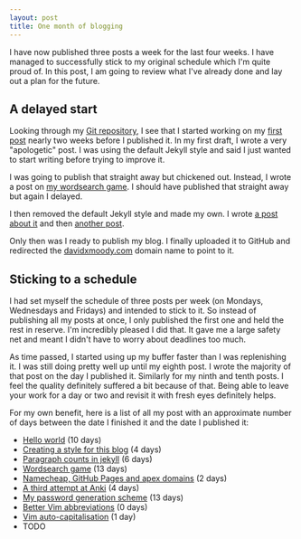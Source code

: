 ```yaml
---
layout: post
title: One month of blogging
---
```


I have now published three posts a week for the last four weeks. I have managed to successfully stick to my original schedule which I'm quite proud of. In this post, I am going to review what I've already done and lay out a plan for the future.


## A delayed start

Looking through my [Git repository](https://github.com/davidxmoody/davidxmoody.github.io/commits/master), I see that I started working on my [first post](/hello-world/) nearly two weeks before I published it. In my first draft, I wrote a very "apologetic" post. I was using the default Jekyll style and said I just wanted to start writing before trying to improve it. 

I was going to publish that straight away but chickened out. Instead, I wrote a post on [my wordsearch game](/wordsearch-game/). I should have published that straight away but again I delayed. 

I then removed the default Jekyll style and made my own. I wrote [a post about it](/creating-a-style-for-this-blog/) and then [another post](/paragraph-counts-in-jekyll/). 

Only then was I ready to publish my blog. I finally uploaded it to GitHub and redirected the [davidxmoody.com](http://davidxmoody.com/) domain name to point to it. 

## Sticking to a schedule

I had set myself the schedule of three posts per week (on Mondays, Wednesdays and Fridays) and intended to stick to it. So instead of publishing all my posts at once, I only published the first one and held the rest in reserve. I'm incredibly pleased I did that. It gave me a large safety net and meant I didn't have to worry about deadlines too much. 

As time passed, I started using up my buffer faster than I was replenishing it. I was still doing pretty well up until my eighth post. I wrote the majority of that post on the day I published it. Similarly for my ninth and tenth posts. I feel the quality definitely suffered a bit because of that. Being able to leave your work for a day or two and revisit it with fresh eyes definitely helps. 

For my own benefit, here is a list of all my post with an approximate number of days between the date I finished it and the date I published it:

- [Hello world](/hello-world/) (10 days)
- [Creating a style for this blog](/creating-a-style-for-this-blog/) (4 days)
- [Paragraph counts in jekyll](/paragraph-counts-in-jekyll/) (6 days)
- [Wordsearch game](/wordsearch-game/) (13 days)
- [Namecheap, GitHub Pages and apex domains](/namecheap-github-pages-and-apex-domains/) (2 days)
- [A third attempt at Anki](/a-third-attempt-at-anki/) (4 days)
- [My password generation scheme](/my-password-generation-scheme/) (13 days)
- [Better Vim abbreviations](/better-vim-abbreviations/) (0 days)
- [Vim auto-capitalisation](/vim-auto-capitalisation/) (1 day)
- TODO

